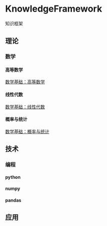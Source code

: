 # KnowledgeFramework
知识框架
## 理论
### 数学
#### 高等数学
[数学基础：高等数学](https://zhuanlan.zhihu.com/p/36311622)
#### 线性代数
[数学基础：线性代数](https://zhuanlan.zhihu.com/p/36584206)
#### 概率与统计
[数学基础：概率与统计](https://zhuanlan.zhihu.com/p/36584335)

## 技术
### 编程
#### python
#### numpy
#### pandas

## 应用
